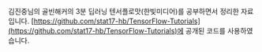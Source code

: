 김진중님의 골빈해커의 3분 딥러닝 텐서플로맛(한빛미디어)를 공부하면서 정리한 자료입니다. [https://github.com/stat17-hb/TensorFlow-Tutorials](https://github.com/stat17-hb/TensorFlow-Tutorials)에 공개된 코드를 사용하였습니다.
